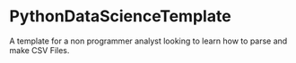 # PythonDataScienceTemplate
A template for a non programmer analyst looking to learn how to parse and make CSV Files.
